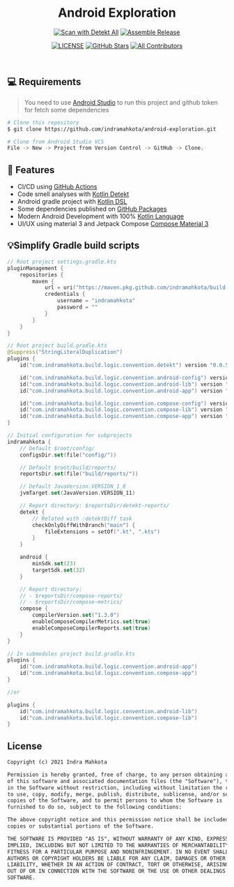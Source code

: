 <h1 align="center">Android Exploration</h1>

<div align="center">
<a href="https://github.com/indramahkota/android-exploration/actions/workflows/detekt-all.yml"><img src="https://github.com/indramahkota/android-exploration/actions/workflows/detekt-all.yml/badge.svg" alt="Scan with Detekt All"/></a> <a href="https://github.com/indramahkota/android-exploration/actions/workflows/assemble-release.yml"><img src="https://github.com/indramahkota/android-exploration/actions/workflows/assemble-release.yml/badge.svg" alt="Assemble Release"/></a>

<a href="https://github.com/indramahkota/android-exploration/blob/master/LICENSE"><img src="https://img.shields.io/github/license/indramahkota/android-exploration?color=blue" alt="LICENSE"/></a> <a href="https://github.com/indramahkota/android-exploration/stargazers"><img src="https://img.shields.io/github/stars/indramahkota/android-exploration" alt="GitHub Stars"/></a> <a href="#contributors"><img src="https://img.shields.io/badge/all_contributors-1-orange.svg?style=flat" alt="All Contributors"/></a>
</div>

<br/>

## 💻 Requirements

> You need to use [Android Studio](https://developer.android.com/studio) to run this project and github token for fetch some dependencies

```bash
# Clone this repository
$ git clone https://github.com/indramahkota/android-exploration.git

# Clone from Android Studio VCS
File -> New -> Project from Version Control -> GitHub -> Clone.
```

## 📝 Features

- CI/CD using [GitHub Actions](https://docs.github.com/en/actions/learn-github-actions/understanding-github-actions)
- Code smell analyses with [Kotlin Detekt](https://github.com/detekt/detekt)
- Android gradle project with [Kotlin DSL](https://docs.gradle.org/current/userguide/kotlin_dsl.html)
- Some dependencies published on [GitHub Packages](https://docs.github.com/en/packages)
- Modern Android Development with 100% [Kotlin Language](https://kotlinlang.org/)
- UI/UX using material 3 and Jetpack Compose [Compose Material 3](https://developer.android.com/jetpack/androidx/releases/compose-material3)

## 💡Simplify Gradle build scripts

```kt
// Root project settings.gradle.kts
pluginManagement {
    repositories {
        maven {
            url = uri("https://maven.pkg.github.com/indramahkota/build-logic-public/")
            credentials {
                username = "indramahkota"
                password = ""
            }
        }
    }
}
```

```kt
// Root project build.gradle.kts
@Suppress("StringLiteralDuplication")
plugins {
    id("com.indramahkota.build.logic.convention.detekt") version "0.0.5"

    id("com.indramahkota.build.logic.convention.android-config") version "0.0.5"
    id("com.indramahkota.build.logic.convention.android-lib") version "0.0.5" apply false
    id("com.indramahkota.build.logic.convention.android-app") version "0.0.5" apply false

    id("com.indramahkota.build.logic.convention.compose-config") version "0.0.5"
    id("com.indramahkota.build.logic.convention.compose-lib") version "0.0.5" apply false
    id("com.indramahkota.build.logic.convention.compose-app") version "0.0.5" apply false
}

// Initial configuration for subprojects
indramahkota {
    // Default $root/config/
    configsDir.set(file("config/"))

    // Default $root/build/reports/
    reportsDir.set(file("build/reports/"))

    // Default JavaVersion.VERSION_1_8
    jvmTarget.set(JavaVersion.VERSION_11)

    // Report directory: $reportsDir/detekt-reports/
    detekt {
        // Related with :detektDiff task
        checkOnlyDiffWithBranch("main") {
            fileExtensions = setOf(".kt", ".kts")
        }
    }

    android {
        minSdk.set(23)
        targetSdk.set(32)
    }

    // Report directory:
    // - $reportsDir/compose-reports/
    // - $reportsDir/compose-metrics/
    compose {
        compilerVersion.set("1.3.0")
        enableComposeCompilerMetrics.set(true)
        enableComposeCompilerReports.set(true)
    }
}
```

```kt
// In submodules project build.gradle.kts
plugins {
    id("com.indramahkota.build.logic.convention.android-app")
    id("com.indramahkota.build.logic.convention.compose-app")
}

//or

plugins {
    id("com.indramahkota.build.logic.convention.android-lib")
    id("com.indramahkota.build.logic.convention.compose-lib")
}
```

## License

```markdown
Copyright (c) 2021 Indra Mahkota

Permission is hereby granted, free of charge, to any person obtaining a copy
of this software and associated documentation files (the "Software"), to deal
in the Software without restriction, including without limitation the rights
to use, copy, modify, merge, publish, distribute, sublicense, and/or sell
copies of the Software, and to permit persons to whom the Software is
furnished to do so, subject to the following conditions:

The above copyright notice and this permission notice shall be included in all
copies or substantial portions of the Software.

THE SOFTWARE IS PROVIDED "AS IS", WITHOUT WARRANTY OF ANY KIND, EXPRESS OR
IMPLIED, INCLUDING BUT NOT LIMITED TO THE WARRANTIES OF MERCHANTABILITY,
FITNESS FOR A PARTICULAR PURPOSE AND NONINFRINGEMENT. IN NO EVENT SHALL THE
AUTHORS OR COPYRIGHT HOLDERS BE LIABLE FOR ANY CLAIM, DAMAGES OR OTHER
LIABILITY, WHETHER IN AN ACTION OF CONTRACT, TORT OR OTHERWISE, ARISING FROM,
OUT OF OR IN CONNECTION WITH THE SOFTWARE OR THE USE OR OTHER DEALINGS IN THE
SOFTWARE.
```
